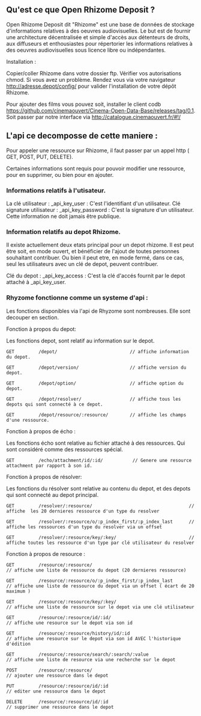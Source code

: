Qu'est ce que Open Rhizome Deposit ? 
---------------------

Open Rhizome Deposit dit "Rhizome" est une base de données de stockage d'informations relatives à des oeuvres audiovisuelles. Le but est de fournir une architecture décentralisée et simple d'accès aux détenteurs de droits, aux diffuseurs et enthousiastes pour répertorier les informations relatives à des oeuvres audiovisuelles sous licence libre ou indépendantes.

Installation :

Copier/coller Rhizome dans votre dossier ftp. Vérifier vos autorisations chmod. Si vous avez un problème.
Rendez vous via votre navigateur http://adresse.depot/config/ pour valider l'installation de votre dépôt Rhizome.

Pour ajouter des films vous pouvez soit, installer le client codb https://github.com/cinemaouvert/Cinema-Open-Data-Base/releases/tag/0.1. Soit passer par notre interface via http://catalogue.cinemaouvert.fr/#!/


L'api ce decomposse de cette maniere :
---------------------

Pour appeler une ressource sur Rhizome, il faut passer par un appel http ( GET, POST, PUT, DELETE).

Certaines informations sont requis pour pouvoir modifier une ressource, pour en supprimer, ou bien pour en ajouter.

### Informations relatifs à l'utisateur.
La clé utilisateur : _api_key_user : C'est l'identifiant d'un utilisateur.
Clé signature utilisateur : _api_key_password : C'est la signature d'un utilisateur. Cette information ne doit jamais être publique.

### Information relatifs au depot Rhizome.
Il existe actuellement deux etats principal pour un depot rhizome. 
Il est peut être soit, en mode ouvert, et bénéficier de l'ajout de toutes personnes souhaitant contribuer.
Ou bien il peut etre, en mode fermé, dans ce cas, seul les utilisateurs avec un clé de depot, peuvent contribuer.

Clé du depot : _api_key_access : C'est la clé d'accés fournit par le depot attaché à _api_key_user.


### Rhyzome fonctionne comme un systeme d'api :

Les fonctions disponibles via l'api de Rhyzome sont nombreuses. Elle sont decouper en section.


Fonction à propos du depot:

Les fonctions depot, sont relatif au information sur le depot.

```
GET			/depot/                           // affiche information du depot.

GET			/depot/version/                   // affiche version du depot.

GET			/depot/option/                    // affiche option du depot.

GET			/depot/resolver/                  // affiche tous les depots qui sont connecté à ce depot.

GET			/depot/resource/:resource/        // affiche les champs d'une ressource.
```


Fonction à propos de écho :

Les fonctions écho sont relative au fichier attaché à des ressources. Qui sont considéré comme des ressources spécial.

```
GET			/echo/attachment/id/:id/           // Genere une resource attachment par rapport à son id.
```

Fonction à propos de résolver:

Les fonctions du résolver sont relative au contenu du depot, et des depots qui sont connecté au depot principal.

```
GET			/resolver/:resource/									// affiche  les 20 dernieres ressource d'un type du resolver

GET			/resolver/:resource/o/:p_index_first/:p_index_last		// affiche les ressources d'un type du resolver via un offset

GET			/resolver/:resource/key/:key/							// affiche toutes les ressource d'un type par clé utilisateur du resolver
```

Fonction à propos de resource :

```
GET			/resource/:resource/             		 			   	  	// affiche une liste de ressource du depot (20 dernieres ressource)

GET			/resource/:resource/o/:p_index_first/:p_index_last       	// affiche une liste de ressource du depot via un offset ( écart de 20 maximum )

GET			/resource/:resource/key/:key/       	 			        // affiche une liste de ressource sur le depot via une clé utilisateur

GET			/resource/:resource/id/:id/             			  	    // affiche une resource sur le depot via son id

GET			/resource/:resource/history/id/:id          	            // affiche une resource sur le depot via son id AVEC l'historique d'édition

GET			/resource/:resource/search/:search/:value                   // affiche une liste de resource via une recherche sur le depot

POST		/resource/:resource/             		 			   	  	// ajouter une ressource dans le depot

PUT			/resource/:resource/id/:id              		 	   	  	// editer une ressource dans le depot

DELETE		/resource/:resource/id/:id              		 	  	  	// supprimer une ressource dans le depot
```